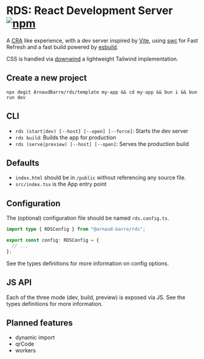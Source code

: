 # RDS: React Development Server [![npm](https://img.shields.io/npm/v/@arnaud-barre/rds)](https://www.npmjs.com/package/@arnaud-barre/rds)

A [CRA](https://github.com/facebook/create-react-app) like experience, with a dev server inspired by [Vite](https://vitejs.dev/), using [swc](https://swc.rs/) for Fast Refresh and a fast build powered by [esbuild](https://esbuild.github.io/).

CSS is handled via [downwind](https://github.com/ArnaudBarre/downwind) a lightweight Tailwind implementation.

## Create a new project

`npx degit ArnaudBarre/rds/template my-app && cd my-app && bun i && bun run dev`

## CLI

- `rds (start|dev) [--host] [--open] [--force]`: Starts the dev server
- `rds build`: Builds the app for production
- `rds (serve|preview) [--host] [--open]`: Serves the production build

## Defaults

- `index.html` should be in `/public` without referencing any source file.
- `src/index.tsx` is the App entry point

## Configuration

The (optional) configuration file should be named `rds.config.ts`.

```ts
import type { RDSConfig } from "@arnaud-barre/rds";

export const config: RDSConfig = {
  // ...
};
```

See the types definitions for more information on config options.

## JS API

Each of the three mode (dev, build, preview) is exposed via JS. See the types definitions for more information.

## Planned features

- dynamic import
- qrCode
- workers
